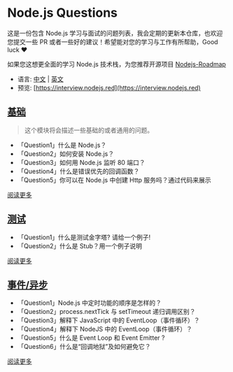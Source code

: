 # Node.js Questions

这是一份包含 Node.js 学习与面试的问题列表，我会定期的更新本仓库，也欢迎您提交一些 PR 或者一些好的建议！希望能对您的学习与工作有所帮助，Good luck ❤️

如果您这想更全面的学习 Node.js 技术栈，为您推荐开源项目 [Nodejs-Roadmap](https://www.nodejs.red)

* 语言: [中文](/zh/) | [英文](/)
* 预览: [https://interview.nodejs.red](https://interview.nodejs.red)

## [基础](/zh/common.md)

> 这个模块将会描述一些基础的或者通用的问题。

* 「Question1」什么是 Node.js？
* 「Question2」如何安装 Node.js？
* 「Question3」如何用 Node.js 监听 80 端口？
* 「Question4」什么是错误优先的回调函数？
* 「Question5」你可以在 Node.js 中创建 Http 服务吗？通过代码来展示

[阅读更多](/zh/common.md)

## [测试](/zh/test.md)

* 「Question1」什么是测试金字塔? 请给一个例子!
* 「Question2」什么是 Stub？用一个例子说明

[阅读更多](/zh/test.md)

## [事件/异步](/zh/event-async.md)

* 「Question1」Node.js 中定时功能的顺序是怎样的？
* 「Question2」process.nextTick 与 setTimeout 递归调用区别？
* 「Question3」解释下 JavaScript 中的 EventLoop（事件循环）？
* 「Question4」解释下 NodeJS 中的 EventLoop（事件循环）？
* 「Question5」什么是 Event Loop 和 Event Emitter ?
* 「Question6」什么是“回调地狱”及如何避免它？

[阅读更多](/en/event-async.md)
